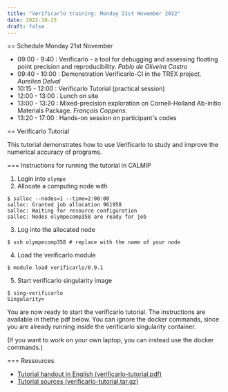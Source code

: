 ```yaml
---
title: "Verificarlo training: Monday 21st November 2022"
date: 2022-10-25
draft: false
---
```



== Schedule Monday 21st November

* 09:00 - 9:40 : Verificarlo - a tool for debugging and assessing floating point precision and reproducibility. _Pablo de Oliveira Castro_
* 09:40 - 10:00 : Demonstration Verificarlo-CI in the TREX project. _Aurelien Delval_
* 10:15 - 12:00 : Verificarlo Tutorial (practical session)
* 12:00 - 13:00 : Lunch on site
* 13:00 - 13:20 : Mixed-precision exploration on Cornell-Holland Ab-initio Materials Package. _François Coppens_.
* 13:20 - 17:00 : Hands-on session on participant's codes

== Verificarlo Tutorial

This tutorial demonstrates how to use Verificarlo to study and improve the numerical accuracy of programs.

=== Instructions for running the tutorial in CALMIP

1. Login into `olympe`
2. Allocate a computing node with

```
$ salloc --nodes=1 --time=2:00:00
salloc: Granted job allocation 961958
salloc: Waiting for resource configuration
salloc: Nodes olympecomp358 are ready for job
```
3. Log into the allocated node
```
$ ssh olympecomp358 # replace with the name of your node
```

4. Load the verificarlo module
```
$ module load verificarlo/0.9.1
```
5. Start verificarlo singularity image
```
$ sing-verificarlo
Singularity>
```

You are now ready to start the verificarlo tutorial. The instructions are available in thethe pdf below. You can ignore the docker commands, since you are already running inside the verificarlo singularity container.

(If you want to work on your own laptop, you can instead use the docker commands.)

=== Ressources

* [Tutorial handout in English (verificarlo-tutorial.pdf)](https://github.com/verificarlo/verificarlo_tutorial/files/9840629/verificarlo-tutorial.pdf)
* [Tutorial sources (verificarlo-tutorial.tar.gz)](https://github.com/verificarlo/verificarlo_tutorial/files/9840599/verificarlo-tutorial.tar.gz)
